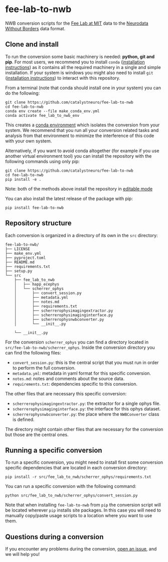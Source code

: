 # fee-lab-to-nwb

NWB conversion scripts for the [Fee Lab at MIT](https://feelaboratory.org/) data to the
[Neurodata Without Borders](https://nwb-overview.readthedocs.io/) data format.

## Clone and install

To run the conversion some basic machinery is needed: **python, git and pip**.
For most users, we recommend you to
install `conda` ([installation instructions](https://docs.conda.io/en/latest/miniconda.html))
as it contains all the required machinery in a single and simple installation. If your
system
is windows you might also need to
install `git` ([installation instructions](https://github.com/git-guides/install-git))
to interact with this repository.

From a terminal (note that conda should install one in your system) you can do the
following:

```
git clone https://github.com/catalystneuro/fee-lab-to-nwb
cd fee-lab-to-nwb
conda env create --file make_conda_env.yml
conda activate fee_lab_to_nwb_env
```

This creates
a [conda environment](https://docs.conda.io/projects/conda/en/latest/user-guide/concepts/environments.html)
which isolates the conversion from your system. We recommend that you run all your
conversion related tasks and analysis from that environment to minimize the
interference of this code with your own system.

Alternatively, if you want to avoid conda altogether (for example if you use another
virtual environment tool) you can install the repository with the following commands
using only pip:

```
git clone https://github.com/catalystneuro/fee-lab-to-nwb
cd fee-lab-to-nwb
pip install -e .
```

Note:
both of the methods above install the repository
in [editable mode](https://pip.pypa.io/en/stable/cli/pip_install/#editable-installs)

You can also install the latest release of the package with pip:
```
pip install fee-lab-to-nwb
```

## Repository structure

Each conversion is organized in a directory of its own in the `src` directory:

    fee-lab-to-nwb/
    ├── LICENSE
    ├── make_env.yml
    ├── pyproject.toml
    ├── README.md
    ├── requirements.txt
    ├── setup.py
    └── src
        ├── fee_lab_to_nwb
        │   ├── happ_ecephys
        │   └── scherrer_ophys
        │       ├── convert_session.py
        │       ├── metadata.yml
        │       ├── notes.md
        │       ├── requirements.txt
        │       ├── scherrerophysimagingextractor.py
        │       ├── scherrerophysimaginginterface.py
        │       ├── scherrerophysnwbconverter.py
        │       └── __init__.py

        └── __init__.py

For the conversion `scherrer_ophys` you can find a directory located
in `src/fee-lab-to-nwb/scherrer_ophys`. Inside the conversion directory you can
find the following files:

* `convert_session.py`: this is the central script that you must run in order to perform the full conversion.
* `metadata.yml`: metadata in yaml format for this specific conversion.
* `notes.md`: notes and comments about the source data.
* `requirements.txt`: dependencies specific to this conversion.

The other files that are necessary this specific conversion:
* `scherrerophysimagingextractor.py`: the extractor for a single ophys file.
* `scherrerophysimaginginterface.py`:  the interface for this ophys dataset.
* `scherrerophysnwbconverter.py`: the place where the `NWBConverter` class is defined.

The directory might contain other files that are necessary for the conversion but those are the central ones.

## Running a specific conversion
To run a specific conversion, you might need to install first some conversion specific dependencies that are located in each conversion directory:
```
pip install -r src/fee_lab_to_nwb/scherrer_ophys/requirements.txt
```

You can run a specific conversion with the following command:
```
python src/fee_lab_to_nwb/scherrer_ophys/convert_session.py
```
Note that when installing `fee-lab-to-nwb` from `pip` the conversion script will be located
wherever `pip` installs site packages. In this case you will need to manually copy/paste usage scripts
to a location where you want to use them.

## Questions during a conversion
If you encounter any problems during the conversion, [open an issue](https://github.com/catalystneuro/fee-lab-to-nwb/issues/new), and we will
help you!
